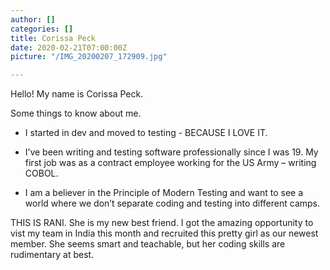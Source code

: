 ```yaml
---
author: []
categories: []
title: Corissa Peck
date: 2020-02-21T07:00:00Z
picture: "/IMG_20200207_172909.jpg"

---
```

Hello! My name is Corissa Peck.

Some things to know about me.

* I started in dev and moved to testing - BECAUSE I LOVE IT.


*  I’ve been writing and testing software professionally since I was 19. My first job was as a contract employee working for the US Army – writing COBOL.
*  I am a believer in the Principle of Modern Testing and want to see a world where we don’t separate coding and testing into different camps.

THIS IS RANI. She is my new best friend. I got the amazing opportunity to vist my team in India this month and recruited this pretty girl as our newest member. She seems smart and teachable,  but her coding skills are rudimentary at best.